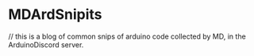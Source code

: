 # MDArdSnipits
// this is a blog of common snips of arduino code collected by MD, in the ArduinoDiscord server.

